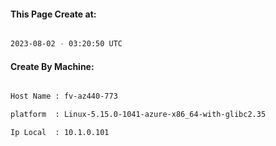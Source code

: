 
   
#### This Page Create at:

```bash

2023-08-02 - 03:20:50 UTC

```

#### Create By Machine:

```bash

Host Name : fv-az440-773

platform  : Linux-5.15.0-1041-azure-x86_64-with-glibc2.35

Ip Local  : 10.1.0.101

```

